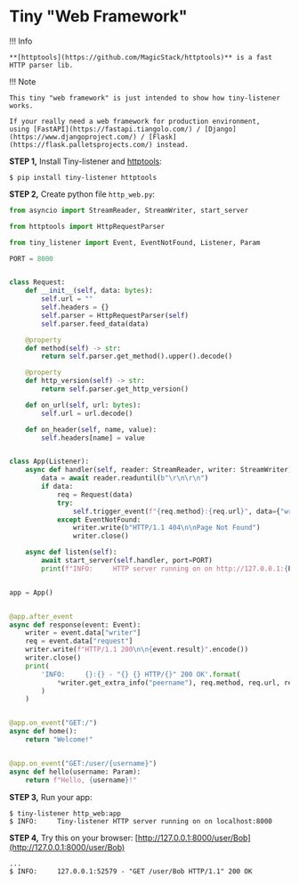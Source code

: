 # Tiny "Web Framework"


!!! Info

    **[httptools](https://github.com/MagicStack/httptools)** is a fast HTTP parser lib.


!!! Note

    This tiny "web framework" is just intended to show how tiny-listener works.

    If your really need a web framework for production environment,
    using [FastAPI](https://fastapi.tiangolo.com/) / [Django](https://www.djangoproject.com/) / [Flask](https://flask.palletsprojects.com/) instead.

**STEP 1,** Install Tiny-listener and [httptools](https://github.com/MagicStack/httptools):

```shell
$ pip install tiny-listener httptools 
```

**STEP 2,** Create python file ``http_web.py``:

```python
from asyncio import StreamReader, StreamWriter, start_server

from httptools import HttpRequestParser

from tiny_listener import Event, EventNotFound, Listener, Param

PORT = 8000


class Request:
    def __init__(self, data: bytes):
        self.url = ""
        self.headers = {}
        self.parser = HttpRequestParser(self)
        self.parser.feed_data(data)

    @property
    def method(self) -> str:
        return self.parser.get_method().upper().decode()

    @property
    def http_version(self) -> str:
        return self.parser.get_http_version()

    def on_url(self, url: bytes):
        self.url = url.decode()

    def on_header(self, name, value):
        self.headers[name] = value


class App(Listener):
    async def handler(self, reader: StreamReader, writer: StreamWriter):
        data = await reader.readuntil(b"\r\n\r\n")
        if data:
            req = Request(data)
            try:
                self.trigger_event(f"{req.method}:{req.url}", data={"writer": writer, "request": req})
            except EventNotFound:
                writer.write(b"HTTP/1.1 404\n\nPage Not Found")
                writer.close()

    async def listen(self):
        await start_server(self.handler, port=PORT)
        print(f"INFO:     HTTP server running on on http://127.0.0.1:{PORT}")


app = App()


@app.after_event
async def response(event: Event):
    writer = event.data["writer"]
    req = event.data["request"]
    writer.write(f"HTTP/1.1 200\n\n{event.result}".encode())
    writer.close()
    print(
        'INFO:     {}:{} - "{} {} HTTP/{}" 200 OK'.format(
            *writer.get_extra_info("peername"), req.method, req.url, req.http_version
        )
    )


@app.on_event("GET:/")
async def home():
    return "Welcome!"


@app.on_event("GET:/user/{username}")
async def hello(username: Param):
    return f"Hello, {username}!"
```

**STEP 3,** Run your app:

```shell
$ tiny-listener http_web:app
$ INFO:     Tiny-listener HTTP server running on on localhost:8000
```

**STEP 4,** Try this on your browser: [http://127.0.0.1:8000/user/Bob](http://127.0.0.1:8000/user/Bob)

```shell
...
$ INFO:     127.0.0.1:52579 - "GET /user/Bob HTTP/1.1" 200 OK
```